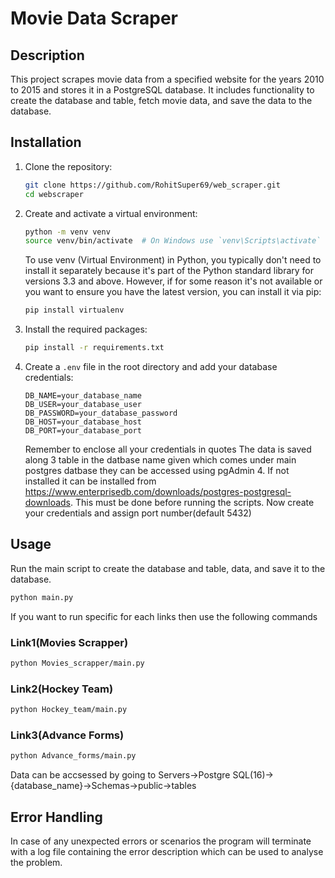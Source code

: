 # Movie Data Scraper

## Description

This project scrapes movie data from a specified website for the years 2010 to 2015 and stores it in a PostgreSQL database. It includes functionality to create the database and table, fetch movie data, and save the data to the database.

## Installation

1. Clone the repository:

   ```bash
   git clone https://github.com/RohitSuper69/web_scraper.git
   cd webscraper
   ```

2. Create and activate a virtual environment:

   ```bash
   python -m venv venv
   source venv/bin/activate  # On Windows use `venv\Scripts\activate`
   ```

   To use venv (Virtual Environment) in Python, you typically don't need to install it separately because it's part of the Python standard library for versions 3.3 and above. However, if for some reason it's not available or you want to ensure you have the latest version, you can install it via pip:

   ```bash
   pip install virtualenv
   ```

3. Install the required packages:

   ```bash
   pip install -r requirements.txt
   ```

4. Create a `.env` file in the root directory and add your database credentials:
   ```env
   DB_NAME=your_database_name
   DB_USER=your_database_user
   DB_PASSWORD=your_database_password
   DB_HOST=your_database_host
   DB_PORT=your_database_port
   ```
   Remember to enclose all your credentials in quotes
   The data is saved along 3 table in the datbase name given which comes under main postgres datbase they can be accessed using pgAdmin 4. If not installed it can be installed from
   https://www.enterprisedb.com/downloads/postgres-postgresql-downloads. This must be done before running the scripts. Now create your credentials and assign port number(default 5432)

## Usage

Run the main script to create the database and table, data, and save it to the database.

```bash
python main.py
```

If you want to run specific for each links then use the following commands

### Link1(Movies Scrapper)

```bash
python Movies_scrapper/main.py
```

### Link2(Hockey Team)

```bash
python Hockey_team/main.py
```

### Link3(Advance Forms)

```bash
python Advance_forms/main.py
```

Data can be accsessed by going to Servers->Postgre SQL(16)->{database_name}->Schemas->public->tables

## Error Handling

In case of any unexpected errors or scenarios the program will terminate with a log file containing the error description which can be used to analyse the problem.
